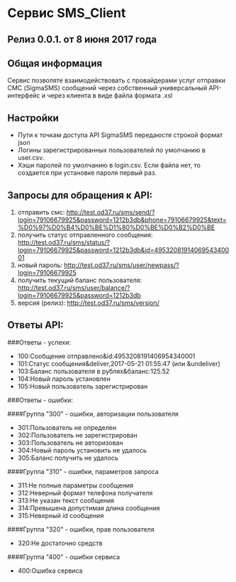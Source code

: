 # Сервис SMS_Client
## Релиз 0.0.1. от 8 июня 2017 года
## Общая информация
Сервис позволяте взаимодействовать с провайдерами услуг отправки СМС (SigmaSMS)
сообщений  через собственный универсальный API-интерфейс и через клиента в виде файла 
формата .xsl


## Настройки 
+ Пути к точкам доступа API SigmaSMS передаюстя строкой формат json
+ Логины зарегистрированных пользователей по умолчанию в user.csv.
+ Хэши паролей по умолчанию в login.csv. Если файла нет, то создается при установке пароля первый раз.

## Запросы для обращения к API:
1. отправить смс: http://test.od37.ru/sms/send/?login=79106679925&password=1212b3db&phone=79106679925&text=%D0%97%D0%B4%D0%BE%D1%80%D0%BE%D0%B2%D0%BE
2. получить статус отправленного сообщения: http://test.od37.ru/sms/status/?login=79106679925&password=1212b3db&id=4953208191406954340001
3. новый пароль: http://test.od37.ru/sms/user/newpass/?login=79106679925
4. получить текущий баланс пользователя: http://test.od37.ru/sms/user/balance/?login=79106679925&password=1212b3db
5. версия (релиз): http://test.od37.ru/sms/version/


## Ответы API:
###Ответы - успехи:
+ 100:Сообщение отправлено&id:4953208191406954340001
+ 101:Cтатус сообщения&deliver,2017-05-21 01:55:47 (или  &undeliver)
+ 103:Баланс пользователя в рублях&баланс:125.52
+ 104:Новый пароль установлен
+ 105:Новый пользователь зарегистрирован

###Ответы - ошибки:

####Группа "300" - ошибки, авторизации пользователя
+ 301:Пользователь не определен
+ 302:Пользователь не зарегистрирован
+ 303:Пользователь не авторизован
+ 304:Новый пароль установить не удалось
+ 305:Баланс получить не удалось

####Группа "310" - ошибки, параметров запроса
+ 311:Не полные параметры сообщения
+ 312:Неверный формат телефона получателя
+ 313:Не указан текст сообщения
+ 314:Превышена допустимая длина сообщения
+ 315:Неверный id сообщения

####Группа "320" - ошибки, прав пользователя
+ 320:Не достаточно средств

####Группа "400" - ошибки сервиса
+ 400:Ошибка сервиса
